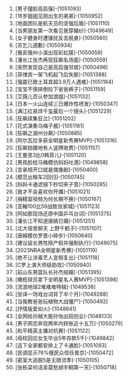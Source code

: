
1. [男子撞脸高启强]-[1051093]
1. [16岁姐姐见刚出生的弟弟]-[1050952]
1. [地面团队是航天员的坚强后盾]-[1051110]
1. [当男朋友第一次看见我穿婚纱]-[1049649]
1. [女子健身时遭骚扰反击脱身]-[1050560]
1. [苏乞儿道歉]-[1050934]
1. [俄亥俄州小溪出现彩虹膜]-[1050059]
1. [潘长江张杰再现狂飙名场面]-[1050559]
1. [突然发现自己是高启强邻居]-[1050498]
1. [菲律宾一架飞机起飞后失联]-[1051388]
1. [强震已致土耳其超3.9万人遇难]-[1051164]
1. [宝宝不慎摔倒拉下爸爸裤子]-[1051159]
1. [艾薇儿否认参加浪姐]-[1051132]
1. [日本一火山连续三日爆炸性喷发]-[1050347]
1. [满江红易烊千玺最后一个镜头]-[1051229]
1. [狂飙续集狂兰]-[1051202]
1. [花式演奏乌梅子酱]-[1051181]
1. [狂飙之湖州分飙]-[1050885]
1. [阿尔瓦拉多获全明星新秀赛MVP]-[1051316]
1. [狂飙拍摄地有人竖牌收费]-[1051157]
1. [王曼昱3比0韩菲儿]-[1051120]
1. [男孩脸枕马桶模仿妈妈吐酒]-[1049858]
1. [言承旭开口就是偶像剧]-[1050400]
1. [模范出租车2回归]-[1050745]
1. [妈妈卡通滤镜下秒切夹子音]-[1050285]
1. [我才不会喜欢你开播]-[1051021]
1. [捐精室视频为何长期不换]-[1050167]
1. [亚翰100比59战胜张家城]-[1051123]
1. [阿如那现场还原中国乒乓台词]-[1051375]
1. [潘长江不知道唐嫣已婚]-[1051251]
1. [北大宿舍聊天 上野千鹤子]-[1051107]
1. [唐嫣模仿罗晋小碎步]-[1050640]
1. [建议延长男性陪产假并强制执行]-[1049075]
1. [2023NBA全明星新秀赛]-[1051119]
1. [绝不让涉毒艺人变相复出]-[1051118]
1. [C罗上演大师级助攻]-[1050940]
1. [前山东男篮队长孙杰结婚]-[1051395]
1. [橄榄球员拿下全明星名人赛MVP]-[1051398]
1. [流浪地球2难难难特辑]-[1049538]
1. [张译一场戏台词背了半个月]-[1049288]
1. [当我教爸爸玩植物大战僵尸]-[1050492]
1. [抒情版爱如火]-[1048641]
1. [全网给孙越大能孙怡出招创业]-[1048133]
1. [男子网恋奔现两年内转账近十五万]-[1050279]
1. [和平精英主播对抗赛]-[1051122]
1. [母校回应女生毕业5年存款5千]-[1049842]
1. [这下全家都安排上了卡通脸]-[1051083]
1. [民调显示76%俄民众信任普京]-[1050472]
1. [密室大逃脱5是无限流季]-[1050105]
1. [张栋梁何洁吴莫愁胡宇桐第一天]-[1050718]